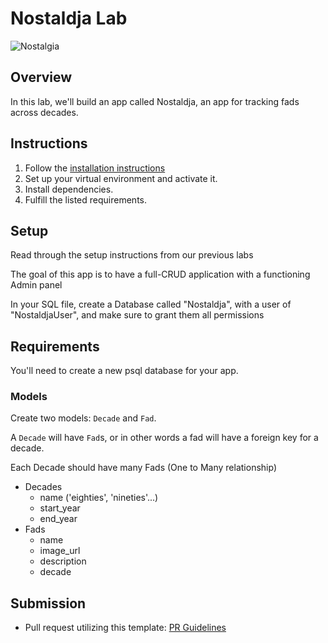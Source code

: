 # Nostaldja Lab 

![Nostalgia](https://www.zocalopublicsquare.org/wp-content/uploads/2022/02/nostalgia-L.jpg)

## Overview

In this lab, we'll build an app called Nostaldja, an app for tracking fads across decades.

## Instructions

1. Follow the [installation instructions](https://github.com/SEI-R-11-8/u4_django_install_and_models)
1. Set up your virtual environment and activate it.
1. Install dependencies.
1. Fulfill the listed requirements.



## Setup

Read through the setup instructions from our previous labs

The goal of this app is to have a full-CRUD application with a functioning Admin panel

In your SQL file, create a Database called "Nostaldja", with a user of "NostaldjaUser", and make sure to grant them all permissions

## Requirements

 You'll need to create a new psql database for your app.

### Models

Create two models: `Decade` and `Fad`.

A `Decade` will have `Fad`s, or in other words a fad will have a foreign key for
a decade.

Each Decade should have many Fads (One to Many relationship)

- Decades
  - name ('eighties', 'nineties'...)
  - start_year
  - end_year
- Fads
  - name
  - image_url
  - description
  - decade




## Submission

- Pull request utilizing this template: [PR Guidelines](https://github.com/SEI-R-6-21/template_pull_request)
